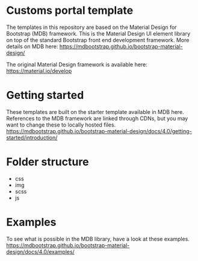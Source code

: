 # Customs portal template

The templates in this repository are based on the Material Design for Bootstrap (MDB) framework. This is the Material Design UI element library on top of the standard Bootstrap front end development framework.
More details on MDB here: https://mdbootstrap.github.io/bootstrap-material-design/

The original Material Design framework is available here:
https://material.io/develop


# Getting started
These templates are built on the starter template available in MDB here. References to the MDB framework are linked through CDNs, but you may want to change these to locally hosted files.
https://mdbootstrap.github.io/bootstrap-material-design/docs/4.0/getting-started/introduction/


# Folder structure
- css
- img
- scss
- js

# Examples
To see what is possible in the MDB library, have a look at these examples.
https://mdbootstrap.github.io/bootstrap-material-design/docs/4.0/examples/
